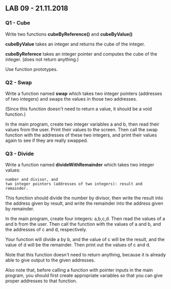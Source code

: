 
## LAB 09 - 21.11.2018

### Q1 - Cube


Write two functions **cubeByReference()** and **cubeByValue()**

**cubeByValue** takes an integer and returns the cube of the integer. 

**cubeByReferece** takes an integer pointer and computes the cube of the integer. (does not return anything.)

Use function prototypes.



### Q2 - Swap

Write a function named **swap** which takes two integer pointers (addresses of two integers) and swaps the values in those two addresses. 

 (Since this function doesn't need to return a value, it should be a void function.) 

In the main program, create two integer variables a and b, then read their values from the user. Print their values to the screen. Then call the swap function with the addresses of these two integers, and print their values again to see if they are really swapped. 





### Q3 - Divide

Write a function named **divideWithRemainder** which takes two integer values: 

    number and divisor, and 
    two integer pointers (addresses of two integers): result and remainder. 
    
This function should divide the number by divisor, then write the result into the address given by result, and write the remainder into the address given by remainder. 

In the main program, create four integers: a,b,c,d. Then read the values of a and b from the user. Then call the function with the values of a and b, and the addresses of c and d, respectively. 

Your function will divide a by b, and the value of c will be the result, and the value of d will be the remainder. Then print out the values of c and d. 

Note that this function doesn't need to return anything, because it is already able to give output to the given addresses. 

Also note that, before calling a function with pointer inputs in the main program, you should first create appropriate variables so that you can give proper addresses to that function. 



                  

